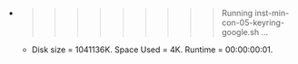 * >>>>>>>>> Running inst-min-con-05-keyring-google.sh ...
  * Disk size = 1041136K. Space Used = 4K. Runtime = 00:00:00:01.
